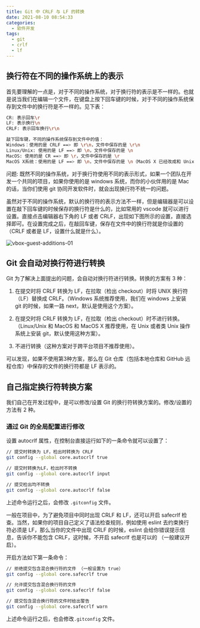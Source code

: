 ```yaml
---
title: Git 中 CRLF 与 LF 的转换
date: 2021-08-10 08:54:33
categories:
  - 软件开发
tags: 
  - git
  - crlf
  - lf
---
```


## 换行符在不同的操作系统上的表示

首先要理解的一点是，对于不同的操作系统，对于换行符的表示是不一样的。也就是说当我们在编辑一个文件，在键盘上按下回车键的时候，对于不同的操作系统保存到文件中的换行符是不一样的。见下表：

```sh
CR: 表示回车\r
LF: 表示换行\n
CRLF: 表示回车换行\r\n

敲下回车键，不同的操作系统保存到文件中的值：
Windows：使用的是 CRLF ==> 即 \r\n，文件中保存的是 \r\n
Linux/Unix: 使用的是 LF ==> 即 \n，文件中保存的是 \n
MacOS: 使用的是 CR ==> 即 \r，文件中保存的是 \r
MacOS X系统：使用的是 LF ==> 即 \n，文件中保存的是 \n（MacOS X 已经改成和 Unix/Linx 一样使用 LF）
```

问题: 既然不同的操作系统，对于换行符使用不同的表示形式，如果一个团队在开发一个共同的项目，如果你使用的是 windows 系统，而你的小伙伴用的是 Mac 的话，当你们使用 git 协同开发软件时，就会出现换行符不统一的问题。

虽然对于不同的操作系统，默认的换行符的表示方法不一样，但是编辑器是可以设置在敲下回车键的时候保存的换行符是什么的，比如常用的 vscode 就可以进行设置。直接点击编辑器右下角的 LF 或者 CRLF，出现如下图所示的设置，直接选择即可。在设置完成之后，在敲回车键，保存在文件中的换行符就是你设置的（CRLF 或者是 LF，设置什么就是什么）。

![vbox-guest-additions-01](/images/git-crlf-lf.png)

## Git 会自动对换行符进行转换

Git 为了解决上面提出的问题，会自动对换行符进行转换。转换的方案有 3 种：

1. 在提交时将 CRLF 转换为 LF，在拉取（检出 checkout）时将 UNIX 换行符（LF）替换成 CRLF。（Windows 系统推荐使用，我们在 windows 上安装 git 的时候，如果一路 next，默认是使用这个方案）。

2. 在提交时将 CRLF 转换为 LF，在拉取（检出 checkout）时不进行转换。（Linux/Unix 和 MacOS 和 MacOS X 推荐使用，在 Unix 或者类 Unix 操作系统上安装 git，默认使用这种方案）。

3. 不进行转换（这种方案对于跨平台项目不推荐使用）。

可以发现，如果不使用第3种方案，那么在 Git 仓库（包括本地仓库和 GitHub 远程仓库）中保存的文件的换行符都是 LF 表示的。

## 自己指定换行符转换方案

我们自己在开发过程中，是可以修改/设置 Git 的换行符转换方案的。修改/设置的方法有 2 种。

### 通过 Git 的全局配置进行修改

设置 autocrlf 属性，在控制台直接运行如下的一条命令就可以设置了：

```sh
// 提交时转换为 LF，检出时转换为 CRLF
git config --global core.autocrlf true   

// 提交时转换为LF，检出时不转换
git config --global core.autocrlf input   

// 提交检出均不转换
git config --global core.autocrlf false
```

上述命令运行之后，会修改 `.gitconfig` 文件。

一般在项目中，为了避免项目中同时出现 CRLF 和 LF，还可以开启 safecrlf 检查。当然，如果你的项目自己定义了语法检查规则，例如使用 eslint 去约束换行符必须是 LF，那么当你的文件中出现 CRLF 的时候，eslint 会给你错误提示信息，告诉你不能包含 CRLF，这时候，不开启 safecrlf 也是可以的 （一般建议开启）。

开启方法如下第一条命令：

```sh
// 拒绝提交包含混合换行符的文件 （一般设置为 true）
git config --global core.safecrlf true   

// 允许提交包含混合换行符的文件
git config --global core.safecrlf false   

// 提交包含混合换行符的文件时给出警告
git config --global core.safecrlf warn
```

上述命令运行之后，也会修改`.gitconfig` 文件。
